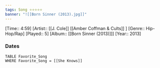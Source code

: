 ```yaml
---
tags: Song ⭐⭐⭐⭐⭐ 
banner: "![[Born Sinner (2013).jpg]]"
---
```

[Time:: 4:59]
[Artist:: [[J. Cole]] [[Amber Coffman & Cults]] ]
[Genre:: Hip-Hop/Rap]
[Played:: 5]
[Album:: [[Born Sinner (2013)]]]
[Year:: 2013]
### Dates
````dataview
TABLE Favorite_Song
WHERE Favorite_Song = [[She Knows]]
````